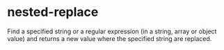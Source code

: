 # nested-replace
Find a specified string or a regular expression (in a string, array or object value) and returns a new value where the specified string are replaced.
